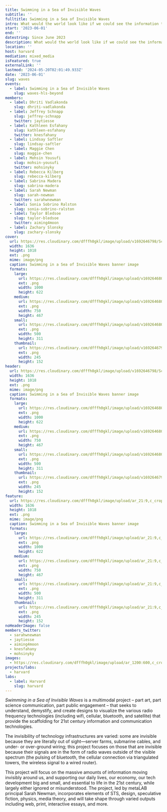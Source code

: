 ```yaml
---
title: Swimming in a Sea of Invisible Waves
subtitle: ''
fulltitle: Swimming in a Sea of Invisible Waves
intro: What would the world look like if we could see the information that moves invisibly around us via wifi, cellular, and satellite?
start: '2023-06-01'
end: ''
datestring: Since June 2023
description: What would the world look like if we could see the information that moves invisibly around us via wifi, cellular, and satellite?
location: ''
host: harvard
mediation: mixed_media
isFeatured: true
externalLink: ''
lastmod: '2024-05-20T02:01:49.933Z'
date: '2023-06-01'
slug: waves
events:
  - label: Swimming in a Sea of Invisible Waves
    slug: waves-hls-beyond
members:
  - label: Dhriti Vadlakonda
    slug: dhriti-vadlakonda
  - label: Jeffrey Schnapp
    slug: jeffrey-schnapp
    twitter: jaytiesse
  - label: Kathleen Esfahany
    slug: kathleen-esfahany
    twitter: knesfahany
  - label: Lindsay Saftler
    slug: lindsay-saftler
  - label: Maggie Chen
    slug: maggie-chen
  - label: Mohsin Yousufi
    slug: mohsin-yousufi
    twitter: mohsinyky
  - label: Rebecca Kilberg
    slug: rebecca-kilberg
  - label: Sabrina Madera
    slug: sabrina-madera
  - label: Sarah Newman
    slug: sarah-newman
    twitter: sarahwnewman
  - label: Sonia Sobrino Ralston
    slug: sonia-sobrino-ralston
  - label: Taylor Bledsoe
    slug: taylor-bledsoe
    twitter: aiming4moon
  - label: Zachary Slonsky
    slug: zachary-slonsky
cover:
  url: https://res.cloudinary.com/dfffh0gkl/image/upload/v1692646798/Screen_Shot_2023_08_21_at_3_38_22_PM_ef9b289132.png
  width: 1636
  height: 1018
  ext: .png
  mime: image/png
  caption: Swimming in a Sea of Invisible Waves banner image
  formats:
    large:
      url: https://res.cloudinary.com/dfffh0gkl/image/upload/v1692646800/large_Screen_Shot_2023_08_21_at_3_38_22_PM_ef9b289132.png
      ext: .png
      width: 1000
      height: 622
    medium:
      url: https://res.cloudinary.com/dfffh0gkl/image/upload/v1692646800/medium_Screen_Shot_2023_08_21_at_3_38_22_PM_ef9b289132.png
      ext: .png
      width: 750
      height: 467
    small:
      url: https://res.cloudinary.com/dfffh0gkl/image/upload/v1692646801/small_Screen_Shot_2023_08_21_at_3_38_22_PM_ef9b289132.png
      ext: .png
      width: 500
      height: 311
    thumbnail:
      url: https://res.cloudinary.com/dfffh0gkl/image/upload/v1692646799/thumbnail_Screen_Shot_2023_08_21_at_3_38_22_PM_ef9b289132.png
      ext: .png
      width: 245
      height: 152
header:
  url: https://res.cloudinary.com/dfffh0gkl/image/upload/v1692646798/Screen_Shot_2023_08_21_at_3_38_22_PM_ef9b289132.png
  width: 1636
  height: 1018
  ext: .png
  mime: image/png
  caption: Swimming in a Sea of Invisible Waves banner image
  formats:
    large:
      url: https://res.cloudinary.com/dfffh0gkl/image/upload/v1692646800/large_Screen_Shot_2023_08_21_at_3_38_22_PM_ef9b289132.png
      ext: .png
      width: 1000
      height: 622
    medium:
      url: https://res.cloudinary.com/dfffh0gkl/image/upload/v1692646800/medium_Screen_Shot_2023_08_21_at_3_38_22_PM_ef9b289132.png
      ext: .png
      width: 750
      height: 467
    small:
      url: https://res.cloudinary.com/dfffh0gkl/image/upload/v1692646801/small_Screen_Shot_2023_08_21_at_3_38_22_PM_ef9b289132.png
      ext: .png
      width: 500
      height: 311
    thumbnail:
      url: https://res.cloudinary.com/dfffh0gkl/image/upload/v1692646799/thumbnail_Screen_Shot_2023_08_21_at_3_38_22_PM_ef9b289132.png
      ext: .png
      width: 245
      height: 152
feature:
  url: https://res.cloudinary.com/dfffh0gkl/image/upload/ar_21:9,c_crop/v1692646798/Screen_Shot_2023_08_21_at_3_38_22_PM_ef9b289132.png
  width: 1636
  height: 1018
  ext: .png
  mime: image/png
  caption: Swimming in a Sea of Invisible Waves banner image
  formats:
    large:
      url: https://res.cloudinary.com/dfffh0gkl/image/upload/ar_21:9,c_crop/v1692646800/large_Screen_Shot_2023_08_21_at_3_38_22_PM_ef9b289132.png
      ext: .png
      width: 1000
      height: 622
    medium:
      url: https://res.cloudinary.com/dfffh0gkl/image/upload/ar_21:9,c_crop/v1692646800/medium_Screen_Shot_2023_08_21_at_3_38_22_PM_ef9b289132.png
      ext: .png
      width: 750
      height: 467
    small:
      url: https://res.cloudinary.com/dfffh0gkl/image/upload/ar_21:9,c_crop/v1692646801/small_Screen_Shot_2023_08_21_at_3_38_22_PM_ef9b289132.png
      ext: .png
      width: 500
      height: 311
    thumbnail:
      url: https://res.cloudinary.com/dfffh0gkl/image/upload/ar_21:9,c_crop/v1692646799/thumbnail_Screen_Shot_2023_08_21_at_3_38_22_PM_ef9b289132.png
      ext: .png
      width: 245
      height: 152
noHeaderImage: false
members_twitter:
  - sarahwnewman
  - jaytiesse
  - aiming4moon
  - knesfahany
  - mohsinyky
images:
  - https://res.cloudinary.com/dfffh0gkl/image/upload/ar_1200:600,c_crop/c_limit,h_1200,w_600/v1692646798/Screen_Shot_2023_08_21_at_3_38_22_PM_ef9b289132.png
projects/labs:
  - harvard
labs:
  - label: Harvard
    slug: harvard
---
```

*Swimming in a Sea of Invisible Waves* is a multimodal project – part art, part science communication, part public engagement – that seeks to understand, demystify, and create designs to visualize the various radio frequency technologies (including wifi, cellular, bluetooth, and satellite) that provide the scaffolding for 21st century information and communication technologies.

The invisibility of technology infrastructures are varied: some are invisible because they are literally out of sight—server farms, submarine cables, and under- or over-ground wiring; this project focuses on those that are invisible because their signals are in the form of radio waves outside of the visible spectrum (the pulsing of bluetooth, the cellular connection via triangulated towers, the wireless signal to a wired router). 

This project will focus on the massive amounts of information moving invisibly around us, and supporting our daily lives, our economy, our tech development big and small, and essential to life in the 21st century, while largely either ignored or misunderstood. The project, led by metaLAB principal Sarah Newman, incorporates elements of STS, design, speculative fiction, physics, media theory, and will take shape through varied outputs including web, print, interactive essays, and more.
